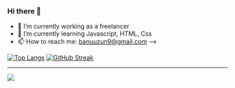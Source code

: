 ### Hi there 👋


- 🔭 I’m currently working as a freelancer
- 🌱 I’m currently learning Javascript, HTML, Css
- 📫 How to reach me: banuuzun9@gmail.com
--> 

[![Top Langs](https://github-readme-stats.vercel.app/api/top-langs/?username=banugungor)](https://github.com/banugungor/github-readme-stats)
[![GitHub Streak](https://streak-stats.demolab.com/?user=banugungor)](https://git.io/streak-stats)


----------------



![](https://komarev.com/ghpvc/?username=your-github-banugungor&color=orange&for-the-badge)
